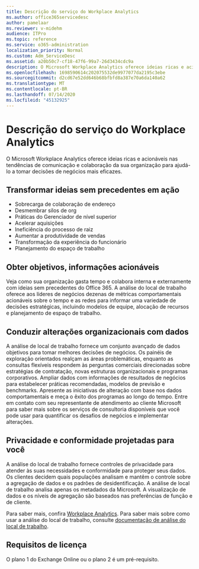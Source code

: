 ```yaml
---
title: Descrição do serviço do Workplace Analytics
ms.author: office365servicedesc
author: pamelaar
ms.reviewer: v-midehm
audience: ITPro
ms.topic: reference
ms.service: o365-administration
localization_priority: Normal
ms.custom: Adm_ServiceDesc
ms.assetid: a20b50c7-cf18-47f6-99a7-26d3434cdc9a
description: O Microsoft Workplace Analytics oferece ideias ricas e acionáveis nas tendências de comunicação e colaboração da sua organização para ajudá-lo a tomar decisões de negócios mais eficazes.
ms.openlocfilehash: 1698590614c202075532de9977077da2195c3ebe
ms.sourcegitcommit: d2cd67e52dd646b68bfbfd8a387e70a6da140a62
ms.translationtype: MT
ms.contentlocale: pt-BR
ms.lasthandoff: 07/14/2020
ms.locfileid: "45132925"
---
```

# <a name="workplace-analytics-service-description"></a>Descrição do serviço do Workplace Analytics

O Microsoft Workplace Analytics oferece ideias ricas e acionáveis nas tendências de comunicação e colaboração da sua organização para ajudá-lo a tomar decisões de negócios mais eficazes.

## <a name="transform-unprecedented-insights-into-action"></a>Transformar ideias sem precedentes em ação

* Sobrecarga de colaboração de endereço
* Desmembrar silos de org
* Práticas do Gerenciador de nível superior
* Acelerar aquisições
* Ineficiência do processo de raiz
* Aumentar a produtividade de vendas
* Transformação da experiência do funcionário
* Planejamento do espaço de trabalho

## <a name="gain-objective-actionable-insights"></a>Obter objetivos, informações acionáveis

Veja como sua organização gasta tempo e colabora interna e externamente com ideias sem precedentes do Office 365. A análise do local de trabalho oferece aos líderes de negócios dezenas de métricas comportamentais acionáveis sobre o tempo e as redes para informar uma variedade de decisões estratégicas, incluindo modelos de equipe, alocação de recursos e planejamento de espaço de trabalho.

## <a name="drive-organizational-change-with-data"></a>Conduzir alterações organizacionais com dados

A análise de local de trabalho fornece um conjunto avançado de dados objetivos para tomar melhores decisões de negócios. Os painéis de exploração orientados realçam as áreas problemáticas, enquanto as consultas flexíveis respondem às perguntas comerciais direcionadas sobre estratégias de contratação, novas estruturas organizacionais e programas corporativos. Ampliar dados com informações de resultados de negócios para estabelecer práticas recomendadas, modelos de previsão e benchmarks. Apresente as iniciativas de alteração com base nos dados comportamentais e meça o êxito dos programas ao longo do tempo. Entre em contato com seu representante de atendimento ao cliente Microsoft para saber mais sobre os serviços de consultoria disponíveis que você pode usar para quantificar os desafios de negócios e implementar alterações.

## <a name="privacy-and-compliance-designed-for-you"></a>Privacidade e conformidade projetadas para você

A análise do local de trabalho fornece controles de privacidade para atender às suas necessidades e conformidade para proteger seus dados. Os clientes decidem quais populações analisam e mantêm o controle sobre a agregação de dados e os padrões de desidentificação. A análise de local de trabalho analisa apenas os metadados da Microsoft. A visualização de dados e os níveis de agregação são baseados nas preferências de função e de cliente.

Para saber mais, confira [Workplace Analytics](https://go.microsoft.com/fwlink/?linkid=852492). Para saber mais sobre como usar a análise do local de trabalho, consulte [documentação de análise do local de trabalho](https://docs.microsoft.com/workplace-analytics/).
  
## <a name="licensing-requirements"></a>Requisitos de licença

O plano 1 do Exchange Online ou o plano 2 é um pré-requisito.
